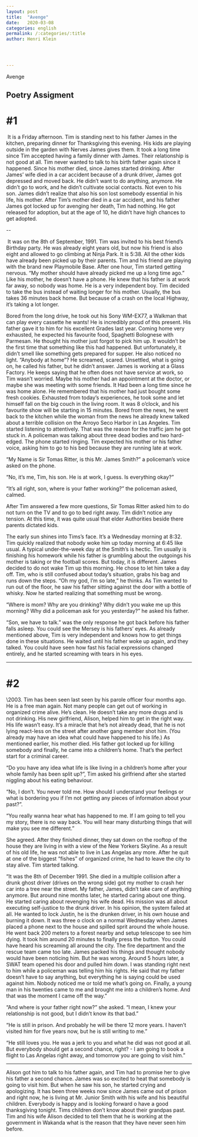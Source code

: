 ```yaml
---
layout: post
title:  "Avenge"
date:   2020-03-08
categories: english
permalink: /:categories/:title
author: Henri Klein




---
```


Avenge

## Poetry Assigment

# #1

​	It is a Friday afternoon. Tim is standing next to his father James in the kitchen, preparing dinner for Thanksgiving this evening. His kids are playing outside in the garden with Nerves James gives them. It took a long time since Tim accepted having a family dinner with James. Their relationship is not good at all. Tim never wanted to talk to his birth father again since it happened. Since his mother died, since James started drinking. After James’ wife died in a car accident because of a drunk driver, James got depressed and moved back. He didn’t want to do anything, anymore. He didn’t go to work, and he didn’t cultivate social contacts. Not even to his son. James didn’t realize that also his son lost somebody essential in his life, his mother. After Tim’s mother died in a car accident, and his father James got locked up for avenging her death, Tim had nothing. He got released for adoption, but at the age of 10, he didn’t have high chances to get adopted. 

--

​	It was on the 8th of September, 1991. Tim was invited to his best friend’s Birthday party. He was already eight years old, but now his friend is also eight and allowed to go climbing at Ninja Park. It is 5:38. All the other kids have already been picked up by their parents. Tim and his friend are playing with the brand new Playmobile Base. After one hour, Tim started getting nervous. “My mother should have already picked me up a long time ago.” Like his mother, he doesn’t have a phone. He knew that his father is at work far away, so nobody was home. He is a very independent boy. Tim decided to take the bus instead of waiting longer for his mother. Usually, the bus takes 36 minutes back home. But because of a crash on the local Highway, it’s taking a lot longer.



Bored from the long drive, he took out his Sony WM-EX77, a Walkman that can play every cassette he wants! He is incredibly proud of this present. His father gave it to him for his excellent Grades last year. Coming home very exhausted, he expected his favourite food, Spaghetti Bolognese with Parmesan. He thought his mother just forgot to pick him up. It wouldn’t be the first time that something like this had happened. But unfortunately, it didn’t smell like something gets prepared for supper. He also noticed no light. “Anybody at home”? He screamed, scared. Unsettled, what is going on, he called his father, but he didn’t answer. James is working at a Glass Factory. He keeps saying that he often does not have service at work, so Tim wasn’t worried. Maybe his mother had an appointment at the doctor, or maybe she was meeting with some friends. It Had been a long time since he was home alone. He remembered that his mother had just bought some fresh cookies. Exhausted from today’s experiences, he took some and let himself fall on the big couch in the living room. It was 8 o’clock, and his favourite show will be starting in 15 minutes. Bored from the news, he went back to the kitchen while the woman from the news he already knew talked about a terrible collision on the Arroyo Seco Harbor in Las Angeles. Tim started listening to attentively. That was the reason for the traffic jam he got stuck in. A policeman was talking about three dead bodies and two hard-edged. The phone started ringing. Tim expected his mother or his father voice, asking him to go to his bed because they are running late at work. 



“My Name is Sir Tomas Ritter, is this Mr. James Smith?” a policeman’s voice asked on the phone. 



“No, it’s me, Tim, his son. He is at work, I guess. Is everything okay?”



“It’s all right, son, where is your father working?” the policeman asked, calmed. 



After Tim answered a few more questions, Sir Tomas Ritter asked him to do not turn on the TV and to go to bed right away. Tim didn’t notice any tension. At this time, it was quite usual that elder Authorities beside there parents dictated kids. 



The early sun shines into Tims’s face. It’s a Wednesday morning at 8:32. Tim quickly realized that nobody woke him up today morning at 6:45 like usual. A typical under-the-week day at the Smith’s is hectic. Tim usually is finishing his homework while his father is grumbling about the outgoings his mother is taking or the football scores. But today, it is different. James decided to do not wake Tim up this morning. He chose to let him take a day off. Tim, who is still confused about today’s situation, grabs his bag and runs down the steps. “Oh my god, I’m so late,” he thinks. As Tim wanted to run out of the floor, he saw his father sitting against the door with a bottle of whisky. Now he started realizing that something must be wrong. 



“Where is mom? Why are you drinking? Why didn’t you wake me up this morning? Why did a policeman ask for you yesterday?” he asked his father. 



“Son, we have to talk.” was the only response he got back before his father falls asleep. You could see the Mersey is his fathers’ eyes. As already mentioned above, Tim is very independent and knows how to get things done in these situations. He waited until his father woke up again, and they talked. You could have seen how fast his facial expressions changed entirely, and he started screaming with tears in his eyes.

---

# #2



\2003. Tim has been seen last seen by his parole officer four months ago. He is a free man again. Not many people can get out of working in organized crime alive. He’s clean. He doesn’t take any more drugs and is not drinking. His new girlfriend, Alison, helped him to get in the right way. His life wasn’t easy. It’s a miracle that he’s not already dead, that he is not lying react-less on the street after another gang member shot him. (You already may have an idea what could have happened to his life.) As mentioned earlier, his mother died. His father got locked up for killing somebody and finally, he came into a children’s home. That’s the perfect start for a criminal career. 



“Do you have any idea what life is like living in a children’s home after your whole family has been split up?”, Tim asked his girlfriend after she started niggling about his eating behaviour. 



“No, I don’t. You never told me. How should I understand your feelings or what is bordering you if I’m not getting any pieces of information about your past?”.



“You really wanna hear what has happened to me. If I am going to tell you my story, there is no way back. You will hear many disturbing things that will make you see me different.”



She agreed. After they finished dinner, they sat down on the rooftop of the house they are living in with a view of the New Yorkers Skyline. As a result of his old life, he was not able to live in Las Angelas any more. After he quit at one of the biggest “fishes” of organized crime, he had to leave the city to stay alive. Tim started talking.



“It was the 8th of December 1991. She died in a multiple collision after a drunk ghost driver (drives on the wrong side) got my mother to crash her car into a tree near the street. My father, James, didn’t take care of anything anymore. But around nine months later, he started caring about one thing. He started caring about revenging his wife dead. His mission was all about executing self-justice to the drunk driver. In his opinion, the system failed at all. He wanted to lock Justin, he is the drunken driver, in his own house and burning it down. It was three o clock on a normal Wednesday when James placed a phone next to the house and spilled sprit around the whole house. He went back 200 meters to a forest nearby and setup telescope to see him dying. It took him around 20 minutes to finally press the button. You could have heard his screaming all around the city. The fire department and the rescue team came too late. James packed his things and thought nobody would have been noticing him. But he was wrong. Around 5 hours later, a SWAT team opened his door and pulled him down. I was standing right next to him while a policeman was telling him his rights. He said that my father doesn’t have to say anything, but everything he is saying could be used against him. Nobody noticed me or told me what’s going on. Finally, a young man in his twenties came to me and brought me into a children’s home. And that was the moment I came off the way.”



“And where is your father right now?” she asked. “I mean, I knew your relationship is not good, but I didn’t know its that bad.”

 

“He is still in prison. And probably he will be there 12 more years. I haven’t visited him for five years now, but he is still writing to me.”



“He still loves you. He was a jerk to you and what he did was not good at all. But everybody should get a second chance, right? - I am going to book a flight to Las Angelas right away, and tomorrow you are going to visit him.”



***



Alison got him to talk to his father again, and Tim had to promise her to give his father a second chance. James was so excited to heat that somebody is going to visit him. But when he saw his son, he started crying and apologizing. It has been three weeks now since James came out of prison and right now, he is living at Mr. Junior Smith with his wife and his beautiful children. Everybody is happy and is looking forward o have a good thanksgiving tonight. Tims children don’t know about their grandpas past. Tim and his wife Alison decided to tell them that he is working at the government in Wakanda what is the reason that they have never seen him before.



